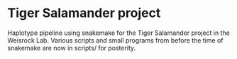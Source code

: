 # Tiger Salamander project
Haplotype pipeline using snakemake for the Tiger Salamander project in the Weisrock Lab.
Various scripts and small programs from before the time of snakemake are now in scripts/ for posterity.
